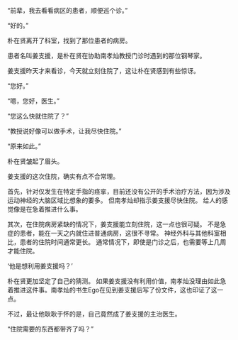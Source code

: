 “前辈，我去看看病区的患者，顺便巡个诊。”

“好的。”

朴在贤离开了科室，找到了那位患者的病房。

患者名叫姜支援，是朴在贤在协助南孝灿教授门诊时遇到的那位钢琴家。

姜支援昨天才来看诊，今天就立刻住院了，这让朴在贤感到有些惊讶。

“您好。”

“嗯，您好，医生。”

“您这么快就住院了？”

“教授说好像可以做手术，让我尽快住院。”

“原来如此。”

朴在贤皱起了眉头。

姜支援的这次住院，确实有点不合常理。

首先，针对仅发生在特定手指的痉挛，目前还没有公开的手术治疗方法，因为涉及运动神经的大脑区域比想象的要多。
但南孝灿却指示姜支援尽快住院。
给人的感觉像是在急着推进什么事。

其次，在住院病房紧缺的情况下，姜支援能立刻住院，这一点也很可疑。
不是急症的患者，能在一天之内就住进普通病房，这很不寻常。
神经外科与其他科室相比，患者的住院时间通常更长。
通常情况下，即使是门诊之后，也需要等上几周才能住院。

‘他是想利用姜支援吗？’

朴在贤更加坚定了自己的猜测。
如果姜支援没有利用价值，南孝灿没理由如此急着推进这件事。南孝灿的书生Ego在见到姜支援后写了份文件，这也印证了这一点。

不过，最让他耿耿于怀的是，自己竟然成了姜支援的主治医生。

“住院需要的东西都带齐了吗？”